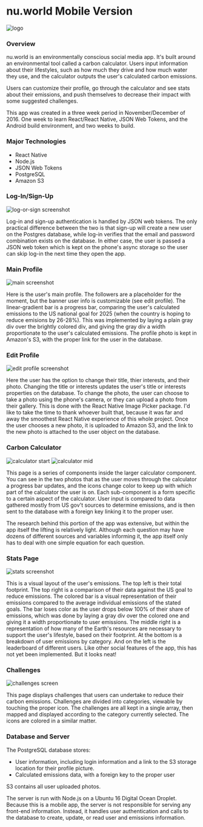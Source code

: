 # nu.world Mobile Version

![logo](./front/images/nu-colorr)

### Overview

nu.world is an environmentally conscious social media app. It's built around an environmental tool called a carbon calculator. Users input information about their lifestyles, such as how much they drive and how much water they use, and the calculator outputs the user's calculated carbon emissions.

Users can customize their profile, go through the calculator and see stats about their emissions, and push themselves to decrease their impact with some suggested challenges. 

This app was created in a three week period in November/December of 2016. One week to learn React/React Native, JSON Web Tokens, and the Android build environment, and two weeks to build.

### Major Technologies
* React Native
* Node.js
* JSON Web Tokens
* PostgreSQL
* Amazon S3

### Log-In/Sign-Up
![log-or-sign screenshot](./front/images/screen_log.png)

Log-in and sign-up authentication is handled by JSON web tokens. The only practical difference between the two is that sign-up will create a new user on the Postgres database, while log-in verifies that the email and password combination exists on the database. In either case, the user is passed a JSON web token which is kept on the phone's async storage so the user can skip log-in the next time they open the app.

### Main Profile
![main screenshot](./front/images/screen_main.png)

Here is the user's main profile. The followers are a placeholder for the moment, but the banner user info is customizable (see edit profile). The linear-gradient bar is a progress bar, comparing the user's calculated emissions to the US national goal for 2025 (when the country is hoping to reduce emisions by 26-28%). This was implemented by laying a plain gray div over the brightly colored div, and giving the gray div a width proportionate to the user's calculated emissions. The profile photo is kept in Amazon's S3, with the proper link for the user in the database. 

### Edit Profile
![edit profile screenshot](./front/images/screen_edit_profile.png)

Here the user has the option to change their title, thier interests, and their photo. Changing the title or interests updates the user's title or interests properties on the database. To change the photo, the user can choose to take a photo using the phone's camera, or they can upload a photo from their gallery. This is done with the React Native Image Picker package. I'd like to take the time to thank whoever built that, because it was far and away the smoothest React Native experience of this whole project. Once the user chooses a new photo, it is uploaded to Amazon S3, and the link to the new photo is attached to the user object on the database. 

### Carbon Calculator
![calculator start](./front/images/nu1.png)
![calculator mid](./front/images/nu4.png)

This page is a series of components inside the larger calculator component. You can see in the two photos that as the user moves through the calculator a progress bar updates, and the icons change color to keep up with which part of the calculator the user is on. Each sub-component is a form specific to a certain aspect of the calculator. User input is compared to data gathered mostly from US gov't sources to determine emissions, and is then sent to the database with a foreign key linking it to the proper user. 

The research behind this portion of the app was extensive, but within the app itself the lifting is relatively light. Although each question may have dozens of different sources and variables informing it, the app itself only has to deal with one simple equation for each question.

### Stats Page
![stats screenshot](./front/images/nu3.png)

This is a visual layout of the user's emissions. The top left is their total footprint. The top right is a comparison of their data against the US goal to reduce emissions. The colored bar is a visual representation of their emissions compared to the average individual emissions of the stated goals. The bar loses color as the user drops below 100% of their share of emissions, which was done by laying a gray div over the colored one and giving it a width proportionate to user emissions. The middle right is a representation of how many of the Earth's resources are necessary to support the user's lifestyle, based on their footprint. At the bottom is a breakdown of user emissions by category. And on the left is the leaderboard of different users. Like other social features of the app, this has not yet been implemented. But it looks neat!

### Challenges
![challenges screen](./front/images/nu2.png)

This page displays challenges that users can undertake to reduce their carbon emissions. Challenges are divided into categories, viewable by touching the proper icon. The challenges are all kept in a single array, then mapped and displayed according to the category currently selected. The icons are colored in a similar matter. 

### Database and Server

The PostgreSQL database stores: 
  * User information, including login information and a link to the S3 storage location for their profile picture.
  * Calculated emissions data, with a foreign key to the proper user
 
 S3 contains all user uploaded photos.
 
 The server is run with Node.js on a Ubuntu 16 Digital Ocean Droplet. Because this is a mobile app, the server is not responsible for serving any front-end information. Instead, it handles user authentication and calls to the database to create, update, or read user and emissions information. 
